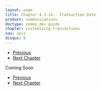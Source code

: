```yaml
---
layout: page
title: Chapter 4.3.14 - Transaction Date
product: communications
doctype: comms_dev_guide
chapter: customizing-transactions
nav: apis
disqus: 0
---
```


<ul class="pager">
  <li class="previous"><a href="/communications/dev-guide/customizing-transactions/sample-transactions/transaction-information/"><i class="glyphicon glyphicon-chevron-left"></i>Previous</a></li>
  <li class="next"><a href="/communications/dev-guide/reference/">Next Chapter<i class="glyphicon glyphicon-chevron-right"></i></a></li>
</ul>

Coming Soon


<ul class="pager">
  <li class="previous"><a href="/communications/dev-guide/customizing-transactions/sample-transactions/transaction-information/"><i class="glyphicon glyphicon-chevron-left"></i>Previous</a></li>
  <li class="next"><a href="/communications/dev-guide/reference/">Next Chapter<i class="glyphicon glyphicon-chevron-right"></i></a></li>
</ul>